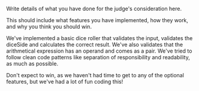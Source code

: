 Write details of what you have done for the judge's consideration here. 

This should include what features you have implemented, how they work, and why you think you should win.

We've implemented a basic dice roller that validates the input, validates the diceSide and calculates the correct result.
We've also validates that the arithmetical expression has an operand and comes as a pair.
We've tried to follow clean code patterns like separation of responsibility and readability, as much as possible.

Don't expect to win, as we haven't had time to get to any of the optional features, but we've had a lot of fun coding this!
